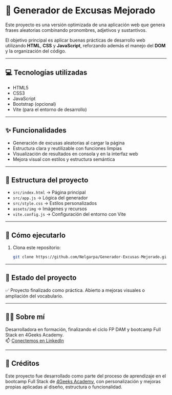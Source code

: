 # 🧠 Generador de Excusas Mejorado

Este proyecto es una versión optimizada de una aplicación web que genera frases aleatorias combinando pronombres, adjetivos y sustantivos.

El objetivo principal es aplicar buenas prácticas de desarrollo web utilizando **HTML**, **CSS** y **JavaScript**, reforzando además el manejo del **DOM** y la organización del código.

---

## 💻 Tecnologías utilizadas

- HTML5  
- CSS3  
- JavaScript  
- Bootstrap (opcional)  
- Vite (para el entorno de desarrollo)

---

## ✨ Funcionalidades

- Generación de excusas aleatorias al cargar la página  
- Estructura clara y reutilizable con funciones limpias  
- Visualización de resultados en consola y en la interfaz web  
- Mejora visual con estilos y estructura semántica

---

## 📁 Estructura del proyecto

- `src/index.html` → Página principal  
- `src/app.js` → Lógica del generador  
- `src/style.css` → Estilos personalizados  
- `assets/img` → Imágenes y recursos  
- `vite.config.js` → Configuración del entorno con Vite

---

## 🚀 Cómo ejecutarlo

1. Clona este repositorio:
   ```bash
   git clone https://github.com/Nelgarpa/Generador-Excusas-Mejorado.git
---

## 📌 Estado del proyecto

✅ Proyecto finalizado como práctica. Abierto a mejoras visuales o ampliación del vocabulario.

---

## 🙋‍♀️ Sobre mí

Desarrolladora en formación, finalizando el ciclo FP DAM y bootcamp Full Stack en 4Geeks Academy.  
📫 [Conectemos en LinkedIn](https://www.linkedin.com/in/nelcy-garc%C3%ADa-56b97111b/)

---

## 📝 Créditos

Este proyecto fue desarrollado como parte del proceso de aprendizaje en el bootcamp Full Stack de [4Geeks Academy](https://4geeksacademy.com/), con personalización y mejoras propias aplicadas al diseño, estructura o funcionalidad.